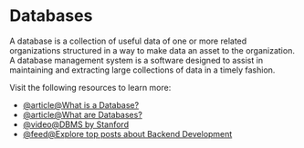 # Databases

A database is a collection of useful data of one or more related organizations structured in a way to make data an asset to the organization. A database management system is a software designed to assist in maintaining and extracting large collections of data in a timely fashion.

Visit the following resources to learn more:

- [@article@What is a Database?](https://www.oracle.com/database/what-is-database/)
- [@article@What are Databases?](https://www.prisma.io/dataguide/intro/what-are-databases)
- [@video@DBMS by Stanford](https://www.youtube.com/watch?v=D-k-h0GuFmE&list=PL9ysvtVnryGpnIj9rcIqNDxakUn6v72Hm)
- [@feed@Explore top posts about Backend Development](https://app.daily.dev/tags/backend?ref=roadmapsh)